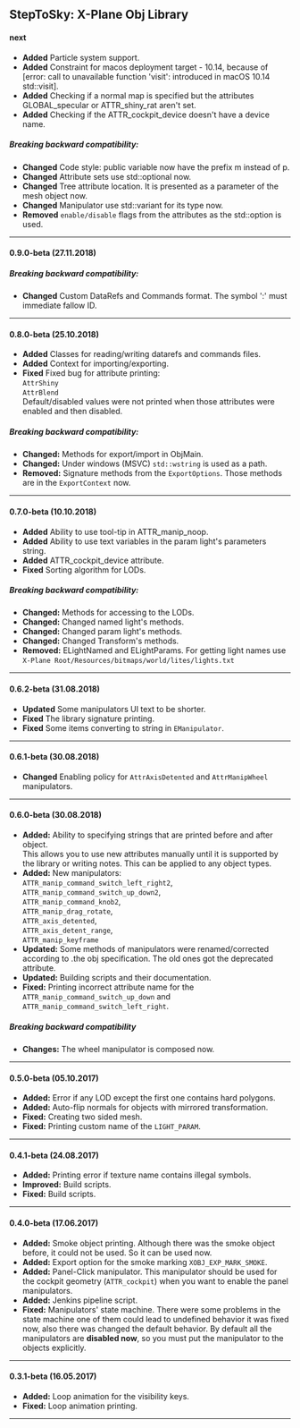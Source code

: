 StepToSky: X-Plane Obj Library
---------------------------------------------------------------------------
#### next

- **Added** Particle system support.
- **Added** Constraint for macos deployment target - 10.14, because of [error: call to unavailable function 'visit': introduced in macOS 10.14 std::visit].
- **Added** Checking if a normal map is specified but the attributes GLOBAL_specular or ATTR_shiny_rat aren't set.
- **Added** Checking if the ATTR_cockpit_device doesn't have a device name.

##### Breaking backward compatibility:
- **Changed** Code style: public variable now have the prefix m instead of p.
- **Changed** Attribute sets use std::optional now.
- **Changed** Tree attribute location. It is presented as a parameter of the mesh object now.
- **Changed** Manipulator use std::variant for its type now.
- **Removed** `enable/disable` flags from the attributes as the std::option is used.

---------------------------------------------------------------------------
#### 0.9.0-beta (27.11.2018)
##### Breaking backward compatibility:
- **Changed** Custom DataRefs and Commands format. The symbol ':' must immediate fallow ID.

---------------------------------------------------------------------------
#### 0.8.0-beta (25.10.2018)

- **Added** Classes for reading/writing datarefs and commands files.
- **Added** Context for importing/exporting.
- **Fixed** Fixed bug for attribute printing:  
            `AttrShiny`  
            `AttrBlend`  
            Default/disabled values were not printed when those attributes were enabled and then disabled.

##### Breaking backward compatibility:
- **Changed:** Methods for export/import in ObjMain.
- **Changed:** Under windows (MSVC) `std::wstring` is used as a path.
- **Removed:** Signature methods from the `ExportOptions`. Those methods are in the `ExportContext` now.

---------------------------------------------------------------------------
#### 0.7.0-beta (10.10.2018)

- **Added** Ability to use tool-tip in ATTR_manip_noop.
- **Added** Ability to use text variables in the param light's parameters string.
- **Added** ATTR_cockpit_device attribute.
- **Fixed** Sorting algorithm for LODs.

##### Breaking backward compatibility:
- **Changed:** Methods for accessing to the LODs.
- **Changed:** Changed named light's methods.
- **Changed:** Changed param light's methods.
- **Changed:** Changed Transform's methods.
- **Removed:** ELightNamed and ELightParams. 
               For getting light names use `X-Plane Root/Resources/bitmaps/world/lites/lights.txt`
 
---------------------------------------------------------------------------
#### 0.6.2-beta (31.08.2018)

- **Updated** Some manipulators UI text to be shorter.
- **Fixed** The library signature printing.
- **Fixed** Some items converting to string in `EManipulator`.

---------------------------------------------------------------------------
#### 0.6.1-beta (30.08.2018)

- **Changed** Enabling policy for `AttrAxisDetented` and `AttrManipWheel` manipulators.  

---------------------------------------------------------------------------
#### 0.6.0-beta (30.08.2018)

- **Added:** Ability to specifying strings that are printed before and after object.  
             This allows you to use new attributes manually until
             it is supported by the library or writing notes.
             This can be applied to any object types.
- **Added:** New manipulators:  
             `ATTR_manip_command_switch_left_right2`,  
             `ATTR_manip_command_switch_up_down2`,  
             `ATTR_manip_command_knob2`,  
             `ATTR_manip_drag_rotate`,  
             `ATTR_axis_detented`,  
             `ATTR_axis_detent_range`,  
             `ATTR_manip_keyframe`
- **Updated:** Some methods of manipulators were renamed/corrected according to .the obj specification. The old ones got the deprecated attribute.
- **Updated:** Building scripts and their documentation.
- **Fixed:** Printing incorrect attribute name for the
             `ATTR_manip_command_switch_up_down` and `ATTR_manip_command_switch_left_right`.
##### Breaking backward compatibility
- **Changes:** The wheel manipulator is composed now.  

---------------------------------------------------------------------------
#### 0.5.0-beta (05.10.2017)

- **Added:** Error if any LOD except the first one contains hard polygons.
- **Added:** Auto-flip normals for objects with mirrored transformation.
- **Fixed:** Creating two sided mesh.
- **Fixed:** Printing custom name of the `LIGHT_PARAM`.

---------------------------------------------------------------------------
#### 0.4.1-beta (24.08.2017)

- **Added:** Printing error if texture name contains illegal symbols.
- **Improved:** Build scripts.
- **Fixed:** Build scripts.

---------------------------------------------------------------------------
#### 0.4.0-beta (17.06.2017)

- **Added:** Smoke object printing. Although there was the smoke object before, 
             it could not be used. So it can be used now.
- **Added:** Export option for the smoke marking `XOBJ_EXP_MARK_SMOKE`.
- **Added:** Panel-Click manipulator. This manipulator should be used for 
             the cockpit geometry (`ATTR_cockpit`) when 
             you want to enable the panel manipulators.
- **Added:** Jenkins pipeline script.
- **Fixed:** Manipulators' state machine. There were some problems in the state machine 
             one of them could lead to undefined behavior it was fixed now, also 
             there was changed the default behavior. 
             By default all the manipulators are **disabled now**, 
             so you must put the manipulator to the objects explicitly.

---------------------------------------------------------------------------
#### 0.3.1-beta (16.05.2017)

- **Added:** Loop animation for the visibility keys.
- **Fixed:** Loop animation printing.

---------------------------------------------------------------------------